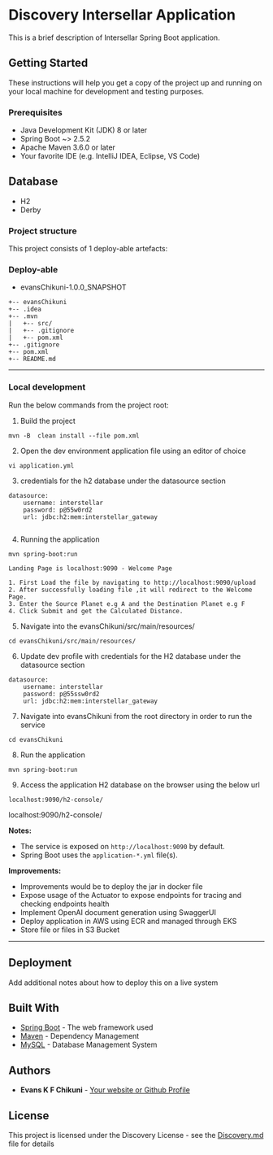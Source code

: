 # Discovery Intersellar Application

This is a brief description of Intersellar Spring Boot application.

## Getting Started

These instructions will help you get a copy of the project up and running on your local machine for development and testing purposes.

### Prerequisites

- Java Development Kit (JDK) 8 or later
- Spring Boot ~> 2.5.2
- Apache Maven 3.6.0 or later
- Your favorite IDE (e.g. IntelliJ IDEA, Eclipse, VS Code)

## Database
- H2
- Derby 

### Project structure
This project consists of 1 deploy-able artefacts:

### Deploy-able
- evansChikuni-1.0.0_SNAPSHOT

```
+-- evansChikuni
+-- .idea
+-- .mvn
|   +-- src/
|   +-- .gitignore
|   +-- pom.xml
+-- .gitignore
+-- pom.xml
+-- README.md
```
---


### Local development
Run the below commands from the project root:
1. Build the project
```
mvn -B  clean install --file pom.xml
```

2. Open the dev environment application file using an editor of choice
```
vi application.yml
```
3. credentials for the h2 database under the datasource section
```
datasource:
    username: interstellar
    password: p@55w0rd2
    url: jdbc:h2:mem:interstellar_gateway
    
```

4. Running the application
```
mvn spring-boot:run

Landing Page is localhost:9090 - Welcome Page 

1. First Load the file by navigating to http://localhost:9090/upload
2. After successfully loading file ,it will redirect to the Welcome Page.
3. Enter the Source Planet e.g A and the Destination Planet e.g F
4. Click Submit and get the Calculated Distance.
```
5. Navigate into the evansChikuni/src/main/resources/
```
cd evansChikuni/src/main/resources/
```
6. Update dev profile with credentials for the H2 database under the datasource section
```
datasource:
    username: interstellar
    password: p@55ssw0rd2
    url: jdbc:h2:mem:interstellar_gateway
```
7. Navigate into evansChikuni from the root directory in order to run the service
```
cd evansChikuni
```
8. Run the application
```
mvn spring-boot:run
```

9. Access the application H2 database on the browser using the below url
```
localhost:9090/h2-console/

```

localhost:9090/h2-console/

**Notes:**
- The service is exposed on `http://localhost:9090` by default.
- Spring Boot uses the `application-*.yml` file(s).

**Improvements:**
- Improvements would be to deploy the jar in docker file
- Expose usage of the Actuator to expose endpoints for tracing and checking endpoints health
- Implement OpenAI document generation using SwaggerUI
- Deploy application in AWS using ECR and managed through EKS
- Store file or files in S3 Bucket

---

## Deployment

Add additional notes about how to deploy this on a live system

## Built With

- [Spring Boot](https://spring.io/projects/spring-boot) - The web framework used
- [Maven](https://maven.apache.org/) - Dependency Management
- [MySQL](https://www.mysql.com/) - Database Management System

## Authors

- **Evans K F Chikuni** - [Your website or Github Profile](https://github.com/vance04real)

## License

This project is licensed under the Discovery License - see the [Discovery.md](LICENSE.md) file for details



